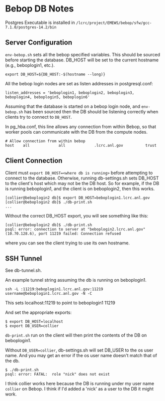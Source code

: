 # Bebop DB Notes

Postgres Executable is installed in `/lcrc/project/EMEWS/bebop/sfw/gcc-7.1.0/postgres-14.2/bin`

## Server Configuration

`env-bebop.sh` sets all the bebop specified variables. This
should be sourced before starting the database.
DB_HOST will be set to the current hostname (e.g., beboplogin1, etc.).

`export DB_HOST=${DB_HOST:-$(hostname --long)} `

All the bebop login nodes are set as listen addresses in postgresql.conf:

```
listen_addresses = 'beboplogin1, beboplogin2, beboplogin3, beboplogin4, beboplogin5, beboplogin6'
```

Assuming that the database is started on a bebop login node,
and `env-bebop.sh` has been sourced then
the DB should be listening correctly when clients try to connect
to `DB_HOST`. 

In pg_hba.conf, this line allows any connection from within Bebop,
so that worker pools can communicate with the DB from the 
compute nodes.

```
# Allow connection from within bebop
host    all             all             .lcrc.anl.gov          trust
```

## Client Connection

Client must `export DB_HOST=<where db is running>` before attempting
to connect to the database. Otherwise, running db-settings.sh sets
DB_HOST to the client's host which may not be the DB host. So for example,
if the DB is running beboplogin1, and the client is on beboplogin2, then
this works.

```
[collier@beboplogin2 db]$ export DB_HOST=beboplogin1.lcrc.anl.gov
[collier@beboplogin2 db]$ ./db-print.sh
...
```

Without the correct DB_HOST export, you will see something like this:

```
[collier@beboplogin2 db]$ ./db-print.sh
psql: error: connection to server at "beboplogin2.lcrc.anl.gov" (10.70.128.6), port 11219 failed: Connection refused
```

where you can see the client trying to use its own hostname.

## SSH Tunnel

See db-tunnel.sh.  

An example tunnel string assuming the db is running on beboplogin1.

```
ssh -L :11219:beboplogin1.lcrc.anl.gov:11219 username@beboplogin1.lcrc.anl.gov -N -C
```

This sets localhost:11219 to point to beboplogin1 11219

And set the appropriate exports:

```
$ export DB_HOST=localhost
$ export DB_USER=collier
```

`db-print.sh` run on the client will then print the contents of the DB on beboplogin1.

Without `DB_USER=collier`, db-settings.sh will set DB_USER to the os user name. And you
may get an error if the os user name doesn't match that of the db.

```
$ ./db-print.sh 
psql: error: FATAL:  role "nick" does not exist
```

I think collier works here because the DB is running under my user name `collier`
on Bebop. I think if I'd added a 'nick' as a user to the DB it might work.
